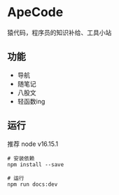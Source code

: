 # ApeCode

猿代码，程序员的知识补给、工具小站

## 功能

- 导航
- 随笔记
- 八股文
- 轻函数ing

## 运行

推荐 node v16.15.1

```shell
# 安装依赖
npm install --save

# 运行
npm run docs:dev
```

